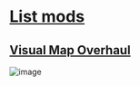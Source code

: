 # [List mods](https://gamebanana.com/mods/games/15359)
## [Visual Map Overhaul](https://gamebanana.com/mods/348257)
![image](https://user-images.githubusercontent.com/87380272/148222736-80adfa58-c3e3-44f7-876f-f8c9298f7cd6.png)
